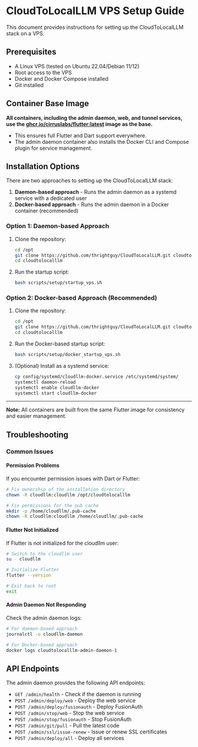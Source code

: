 # CloudToLocalLLM VPS Setup Guide

This document provides instructions for setting up the CloudToLocalLLM stack on a VPS.

## Prerequisites

- A Linux VPS (tested on Ubuntu 22.04/Debian 11/12)
- Root access to the VPS
- Docker and Docker Compose installed
- Git installed

## Container Base Image

**All containers, including the admin daemon, web, and tunnel services, use the [ghcr.io/cirruslabs/flutter:latest](https://github.com/cirruslabs/docker-images-flutter) image as the base.**

- This ensures full Flutter and Dart support everywhere.
- The admin daemon container also installs the Docker CLI and Compose plugin for service management.

## Installation Options

There are two approaches to setting up the CloudToLocalLLM stack:

1. **Daemon-based approach** - Runs the admin daemon as a systemd service with a dedicated user
2. **Docker-based approach** - Runs the admin daemon in a Docker container (recommended)

### Option 1: Daemon-based Approach

1. Clone the repository:
   ```bash
   cd /opt
   git clone https://github.com/thrightguy/CloudToLocalLLM.git cloudtolocalllm
   cd cloudtolocalllm
   ```

2. Run the startup script:
   ```bash
   bash scripts/setup/startup_vps.sh
   ```

### Option 2: Docker-based Approach (Recommended)

1. Clone the repository:
   ```bash
   cd /opt
   git clone https://github.com/thrightguy/CloudToLocalLLM.git cloudtolocalllm
   cd cloudtolocalllm
   ```

2. Run the Docker-based startup script:
   ```bash
   bash scripts/setup/docker_startup_vps.sh
   ```

3. (Optional) Install as a systemd service:
   ```bash
   cp config/systemd/cloudllm-docker.service /etc/systemd/system/
   systemctl daemon-reload
   systemctl enable cloudllm-docker
   systemctl start cloudllm-docker
   ```

---

**Note:** All containers are built from the same Flutter image for consistency and easier management.

## Troubleshooting

### Common Issues

#### Permission Problems

If you encounter permission issues with Dart or Flutter:

```bash
# Fix ownership of the installation directory
chown -R cloudllm:cloudllm /opt/cloudtolocalllm

# Fix permissions for the pub cache
mkdir -p /home/cloudllm/.pub-cache
chown -R cloudllm:cloudllm /home/cloudllm/.pub-cache
```

#### Flutter Not Initialized

If Flutter is not initialized for the cloudllm user:

```bash
# Switch to the cloudllm user
su - cloudllm

# Initialize Flutter
flutter --version

# Exit back to root
exit
```

#### Admin Daemon Not Responding

Check the admin daemon logs:

```bash
# For daemon-based approach
journalctl -u cloudllm-daemon

# For Docker-based approach
docker logs cloudtolocalllm-admin-daemon-1
```

## API Endpoints

The admin daemon provides the following API endpoints:

- `GET /admin/health` - Check if the daemon is running
- `POST /admin/deploy/web` - Deploy the web service
- `POST /admin/deploy/fusionauth` - Deploy FusionAuth
- `POST /admin/stop/web` - Stop the web service
- `POST /admin/stop/fusionauth` - Stop FusionAuth
- `POST /admin/git/pull` - Pull the latest code
- `POST /admin/ssl/issue-renew` - Issue or renew SSL certificates
- `POST /admin/deploy/all` - Deploy all services 